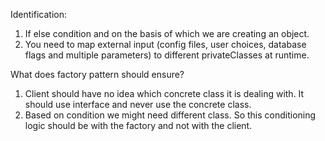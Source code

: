 Identification:
1. If else condition and on the basis of which we are creating an object.
2. You need to map external input (config files, user choices, database flags and multiple parameters) to different privateClasses at runtime.


What does factory pattern should ensure?

1. Client should have no idea which concrete class it is dealing with. It should use interface and never use the concrete class.
2. Based on condition we might need different class. So this conditioning logic should be with the factory and not with the client.